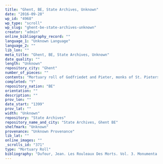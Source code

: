 ```yaml
---
title: "Ghent, BE, State Archives, Unknown"
date: "2016-09-28"
wp_id: "4968"
wp_type: "scroll"
wp_slug: "ghent-be-state-archives-unknown"
creator: "admin"
online_bibliography_record: ""
language_1: "Unknown Language"
language_2: ""
lib_lon: ""
meta_title: "Ghent, BE, State Archives, Unknown"
date_quality: ""
length: "Unknown"
repository_city: "Ghent"
number_of_pieces: ""
contents: "Mortuary roll of Godfriedet and Pieter, monks of St. Pieters of Gent."
completed: "Y"
repository_nation: "BE"
orientation: ""
description: ""
prov_lon: ""
date_start: "1399"
prov_lat: ""
width: "Unknown"
repository: "State Archives"
repository_name_and_city: "State Archives, Ghent BE"
shelfmark: "Unknown"
provenance: "Unknown Provenance"
lib_lat: ""
online_images: ""
_scrolls_id: "371"
type: "Mortuary Roll"
bibliography: "Dufour, Jean. Les Rouleaux Des Morts. Vol. 3. Monumenta Palaeographica Medii Aevi. Series Gallica. Turnhout: Brepols, 2009. no. 289."
---
```



